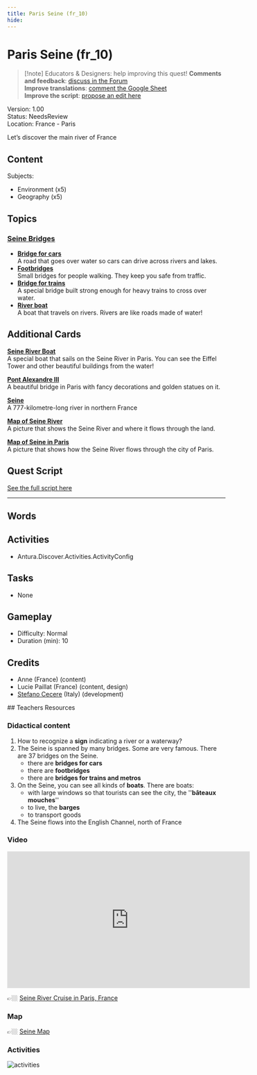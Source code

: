 ```yaml
---
title: Paris Seine (fr_10)
hide:
---
```


# Paris Seine (fr_10)
> [!note] Educators & Designers: help improving this quest!
> **Comments and feedback**: [discuss in the Forum](https://antura.discourse.group/t/fr-10-paris-seine/29/1)  
> **Improve translations**: [comment the Google Sheet](https://docs.google.com/spreadsheets/d/1FPFOy8CHor5ArSg57xMuPAG7WM27-ecDOiU-OmtHgjw/edit?gid=754141150#gid=754141150)  
> **Improve the script**: [propose an edit here](https://github.com/vgwb/Antura/blob/main/Assets/_discover/_quests/FR_10%20Paris%20Seine/FR_10%20Paris%20Seine%20-%20Yarn%20Script.yarn)  

Version: 1.00  
Status: NeedsReview  
Location: France - Paris

Let’s discover the main river of France

## Content
Subjects: 

  - Environment (x5)
  - Geography (x5)

## Topics
### [Seine Bridges](../../topics/index.md#seine_bridges)

  - **[Bridge for cars](../../cards/index.md#place_bridge_cars)**  
    A road that goes over water so cars can drive across rivers and lakes.  
  - **[Footbridges](../../cards/index.md#place_bridge_people)**  
    Small bridges for people walking. They keep you safe from traffic.  
  - **[Bridge for trains](../../cards/index.md#place_bridge_trains)**  
    A special bridge built strong enough for heavy trains to cross over water.  
  - **[River boat](../../cards/index.md#boat_river)**  
    A boat that travels on rivers. Rivers are like roads made of water!  

## Additional Cards
**[Seine River Boat](../../cards/index.md#boat_eiffel_tower)**  
A special boat that sails on the Seine River in Paris. You can see the Eiffel Tower and other beautiful buildings from the water!  

**[Pont Alexandre III](../../cards/index.md#pont_alexandre_iii)**  
A beautiful bridge in Paris with fancy decorations and golden statues on it.  

**[Seine](../../cards/index.md#seine)**  
A 777-kilometre-long river in northern France  

**[Map of Seine River](../../cards/index.md#seine_map)**  
A picture that shows the Seine River and where it flows through the land.  

**[Map of Seine in Paris](../../cards/index.md#seine_map_in_paris)**  
A picture that shows how the Seine River flows through the city of Paris.  

## Quest Script

[See the full script here](./fr_10-script.md)

---

## Words
## Activities
- Antura.Discover.Activities.ActivityConfig

## Tasks
- None
## Gameplay
- Difficulty: Normal
- Duration (min): 10
## Credits
- Anne (France) (content)
- Lucie Paillat (France) (content, design)
- [Stefano Cecere](https://stefanocecere.com) (Italy) (development)

## Teachers Resources
### Didactical content

1. How to recognize a **sign** indicating a river or a waterway?
2. The Seine is spanned by many bridges. Some are very famous. There are 37 bridges on the Seine.
   - there are **bridges for cars**  
   - there are **footbridges**  
   - there are **bridges for trains and metros**
3. On the Seine, you can see all kinds of **boats**. There are boats:
   - with large windows so that tourists can see the city, the ''**bâteaux  mouches**''  
   - to live, the **barges**  
   - to transport goods  
4. The Seine flows into the English Channel, north of France

### Video

<iframe width="560" height="315" src="https://www.youtube.com/embed/RGOFuzdol9Q?si=rGWg53DhcCsMiMdi" title="YouTube video player" frameborder="0" allow="accelerometer; autoplay; clipboard-write; encrypted-media; gyroscope; picture-in-picture; web-share" referrerpolicy="strict-origin-when-cross-origin" allowfullscreen></iframe>

👉🏼 [Seine River Cruise in Paris, France ](https://www.youtube.com/watch?v=RGOFuzdol9Q)

### Map

👉🏼 [Seine Map](https://en.wikipedia.org/wiki/Seine#/map/0)

### Activities

![activities](https://tulamama.com/wp-content/uploads/2020/03/Park-Maze.jpg)

